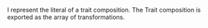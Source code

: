 I represent the literal of a trait composition. 
The Trait composition is exported as the array of transformations.